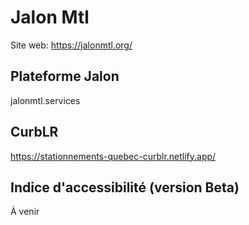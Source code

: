 
# Jalon Mtl


Site web: https://jalonmtl.org/


## Plateforme Jalon
jalonmtl.services

## CurbLR
https://stationnements-quebec-curblr.netlify.app/

## Indice d'accessibilité (version Beta)

À venir
